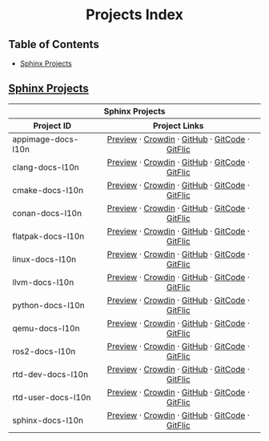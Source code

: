 <div align="center">
<h1 id="projects-index">Projects Index</h1>
</div>

<h2 id="table-of-contents">Table of Contents</h2>

<ul>
  <li><a href="#sphinx-projects">Sphinx Projects</a></li>
</ul>

<h2 id="sphinx-projects"><a href="#table-of-contents">Sphinx Projects</a></h2>

<div align="center">
<table>
  <thead>
    <tr>
      <th rowspan="1" colspan="2" align="center" style="text-align: center;"><div>Sphinx Projects</div></th>
    </tr>
    <tr>
      <th rowspan="1" colspan="1" align="center" style="text-align: center;"><div>Project ID</div></th>
      <th rowspan="1" colspan="1" align="center" style="text-align: center;"><div>Project Links</div></th>
    </tr>
  </thead>
  <tbody>
    <tr>
      <td rowspan="1" colspan="1" align="left"   style="text-align: left;"  ><div class="project-id">appimage-docs-l10n</div></td>
      <td rowspan="1" colspan="1" align="center" style="text-align: center;"><div class="project-links">
        <a href="https://projects.localizethedocs.org/appimage-docs-l10n">Preview</a> ·
        <a href="https://localizethedocs.crowdin.com/appimage-docs-l10n">Crowdin</a> ·
        <a href="https://github.com/localizethedocs/appimage-docs-l10n">GitHub</a> ·
        <a href="https://gitcode.com/localizethedocs/appimage-docs-l10n">GitCode</a> ·
        <a href="https://gitflic.ru/project/localizethedocs/appimage-docs-l10n">GitFlic</a>
      </div></td>
    </tr>
    <tr>
      <td rowspan="1" colspan="1" align="left"   style="text-align: left;"  ><div class="project-id">clang-docs-l10n</div></td>
      <td rowspan="1" colspan="1" align="center" style="text-align: center;"><div class="project-links">
        <a href="https://projects.localizethedocs.org/clang-docs-l10n">Preview</a> ·
        <a href="https://localizethedocs.crowdin.com/clang-docs-l10n">Crowdin</a> ·
        <a href="https://github.com/localizethedocs/clang-docs-l10n">GitHub</a> ·
        <a href="https://gitcode.com/localizethedocs/clang-docs-l10n">GitCode</a> ·
        <a href="https://gitflic.ru/project/localizethedocs/clang-docs-l10n">GitFlic</a>
      </div></td>
    </tr>
    <tr>
      <td rowspan="1" colspan="1" align="left"   style="text-align: left;"  ><div class="project-id">cmake-docs-l10n</div></td>
      <td rowspan="1" colspan="1" align="center" style="text-align: center;"><div class="project-links">
        <a href="https://projects.localizethedocs.org/cmake-docs-l10n">Preview</a> ·
        <a href="https://localizethedocs.crowdin.com/cmake-docs-l10n">Crowdin</a> ·
        <a href="https://github.com/localizethedocs/cmake-docs-l10n">GitHub</a> ·
        <a href="https://gitcode.com/localizethedocs/cmake-docs-l10n">GitCode</a> ·
        <a href="https://gitflic.ru/project/localizethedocs/cmake-docs-l10n">GitFlic</a>
      </div></td>
    </tr>
    <tr>
      <td rowspan="1" colspan="1" align="left"   style="text-align: left;"  ><div class="project-id">conan-docs-l10n</div></td>
      <td rowspan="1" colspan="1" align="center" style="text-align: center;"><div class="project-links">
        <a href="https://projects.localizethedocs.org/conan-docs-l10n">Preview</a> ·
        <a href="https://localizethedocs.crowdin.com/conan-docs-l10n">Crowdin</a> ·
        <a href="https://github.com/localizethedocs/conan-docs-l10n">GitHub</a> ·
        <a href="https://gitcode.com/localizethedocs/conan-docs-l10n">GitCode</a> ·
        <a href="https://gitflic.ru/project/localizethedocs/conan-docs-l10n">GitFlic</a>
      </div></td>
    </tr>
    <tr>
      <td rowspan="1" colspan="1" align="left"   style="text-align: left;"  ><div class="project-id">flatpak-docs-l10n</div></td>
      <td rowspan="1" colspan="1" align="center" style="text-align: center;"><div class="project-links">
        <a href="https://projects.localizethedocs.org/flatpak-docs-l10n">Preview</a> ·
        <a href="https://localizethedocs.crowdin.com/flatpak-docs-l10n">Crowdin</a> ·
        <a href="https://github.com/localizethedocs/flatpak-docs-l10n">GitHub</a> ·
        <a href="https://gitcode.com/localizethedocs/flatpak-docs-l10n">GitCode</a> ·
        <a href="https://gitflic.ru/project/localizethedocs/flatpak-docs-l10n">GitFlic</a>
      </div></td>
    </tr>
    <tr>
      <td rowspan="1" colspan="1" align="left"   style="text-align: left;"  ><div class="project-id">linux-docs-l10n</div></td>
      <td rowspan="1" colspan="1" align="center" style="text-align: center;"><div class="project-links">
        <a href="https://projects.localizethedocs.org/linux-docs-l10n">Preview</a> ·
        <a href="https://localizethedocs.crowdin.com/linux-docs-l10n">Crowdin</a> ·
        <a href="https://github.com/localizethedocs/linux-docs-l10n">GitHub</a> ·
        <a href="https://gitcode.com/localizethedocs/linux-docs-l10n">GitCode</a> ·
        <a href="https://gitflic.ru/project/localizethedocs/linux-docs-l10n">GitFlic</a>
      </div></td>
    </tr>
    <tr>
      <td rowspan="1" colspan="1" align="left"   style="text-align: left;"  ><div class="project-id">llvm-docs-l10n</div></td>
      <td rowspan="1" colspan="1" align="center" style="text-align: center;"><div class="project-links">
        <a href="https://projects.localizethedocs.org/llvm-docs-l10n">Preview</a> ·
        <a href="https://localizethedocs.crowdin.com/llvm-docs-l10n">Crowdin</a> ·
        <a href="https://github.com/localizethedocs/llvm-docs-l10n">GitHub</a> ·
        <a href="https://gitcode.com/localizethedocs/llvm-docs-l10n">GitCode</a> ·
        <a href="https://gitflic.ru/project/localizethedocs/llvm-docs-l10n">GitFlic</a>
      </div></td>
    </tr>
    <tr>
      <td rowspan="1" colspan="1" align="left"   style="text-align: left;"  ><div class="project-id">python-docs-l10n</div></td>
      <td rowspan="1" colspan="1" align="center" style="text-align: center;"><div class="project-links">
        <a href="https://projects.localizethedocs.org/python-docs-l10n">Preview</a> ·
        <a href="https://localizethedocs.crowdin.com/python-docs-l10n">Crowdin</a> ·
        <a href="https://github.com/localizethedocs/python-docs-l10n">GitHub</a> ·
        <a href="https://gitcode.com/localizethedocs/python-docs-l10n">GitCode</a> ·
        <a href="https://gitflic.ru/project/localizethedocs/python-docs-l10n">GitFlic</a>
      </div></td>
    </tr>
    <tr>
      <td rowspan="1" colspan="1" align="left"   style="text-align: left;"  ><div class="project-id">qemu-docs-l10n</div></td>
      <td rowspan="1" colspan="1" align="center" style="text-align: center;"><div class="project-links">
        <a href="https://projects.localizethedocs.org/qemu-docs-l10n">Preview</a> ·
        <a href="https://localizethedocs.crowdin.com/qemu-docs-l10n">Crowdin</a> ·
        <a href="https://github.com/localizethedocs/qemu-docs-l10n">GitHub</a> ·
        <a href="https://gitcode.com/localizethedocs/qemu-docs-l10n">GitCode</a> ·
        <a href="https://gitflic.ru/project/localizethedocs/qemu-docs-l10n">GitFlic</a>
      </div></td>
    </tr>
    <tr>
      <td rowspan="1" colspan="1" align="left"   style="text-align: left;"  ><div class="project-id">ros2-docs-l10n</div></td>
      <td rowspan="1" colspan="1" align="center" style="text-align: center;"><div class="project-links">
        <a href="https://projects.localizethedocs.org/ros2-docs-l10n">Preview</a> ·
        <a href="https://localizethedocs.crowdin.com/ros2-docs-l10n">Crowdin</a> ·
        <a href="https://github.com/localizethedocs/ros2-docs-l10n">GitHub</a> ·
        <a href="https://gitcode.com/localizethedocs/ros2-docs-l10n">GitCode</a> ·
        <a href="https://gitflic.ru/project/localizethedocs/ros2-docs-l10n">GitFlic</a>
      </div></td>
    </tr>
    <tr>
      <td rowspan="1" colspan="1" align="left"   style="text-align: left;"  ><div class="project-id">rtd-dev-docs-l10n</div></td>
      <td rowspan="1" colspan="1" align="center" style="text-align: center;"><div class="project-links">
        <a href="https://projects.localizethedocs.org/rtd-dev-docs-l10n">Preview</a> ·
        <a href="https://localizethedocs.crowdin.com/rtd-dev-docs-l10n">Crowdin</a> ·
        <a href="https://github.com/localizethedocs/rtd-dev-docs-l10n">GitHub</a> ·
        <a href="https://gitcode.com/localizethedocs/rtd-dev-docs-l10n">GitCode</a> ·
        <a href="https://gitflic.ru/project/localizethedocs/rtd-dev-docs-l10n">GitFlic</a>
      </div></td>
    </tr>
    <tr>
      <td rowspan="1" colspan="1" align="left"   style="text-align: left;"  ><div class="project-id">rtd-user-docs-l10n</div></td>
      <td rowspan="1" colspan="1" align="center" style="text-align: center;"><div class="project-links">
        <a href="https://projects.localizethedocs.org/rtd-user-docs-l10n">Preview</a> ·
        <a href="https://localizethedocs.crowdin.com/rtd-user-docs-l10n">Crowdin</a> ·
        <a href="https://github.com/localizethedocs/rtd-user-docs-l10n">GitHub</a> ·
        <a href="https://gitcode.com/localizethedocs/rtd-user-docs-l10n">GitCode</a> ·
        <a href="https://gitflic.ru/project/localizethedocs/rtd-user-docs-l10n">GitFlic</a>
      </div></td>
    </tr>
    <tr>
      <td rowspan="1" colspan="1" align="left"   style="text-align: left;"  ><div class="project-id">sphinx-docs-l10n</div></td>
      <td rowspan="1" colspan="1" align="center" style="text-align: center;"><div class="project-links">
        <a href="https://projects.localizethedocs.org/sphinx-docs-l10n">Preview</a> ·
        <a href="https://localizethedocs.crowdin.com/sphinx-docs-l10n">Crowdin</a> ·
        <a href="https://github.com/localizethedocs/sphinx-docs-l10n">GitHub</a> ·
        <a href="https://gitcode.com/localizethedocs/sphinx-docs-l10n">GitCode</a> ·
        <a href="https://gitflic.ru/project/localizethedocs/sphinx-docs-l10n">GitFlic</a>
      </div></td>
    </tr>
  </tbody>
</table>
</div>
